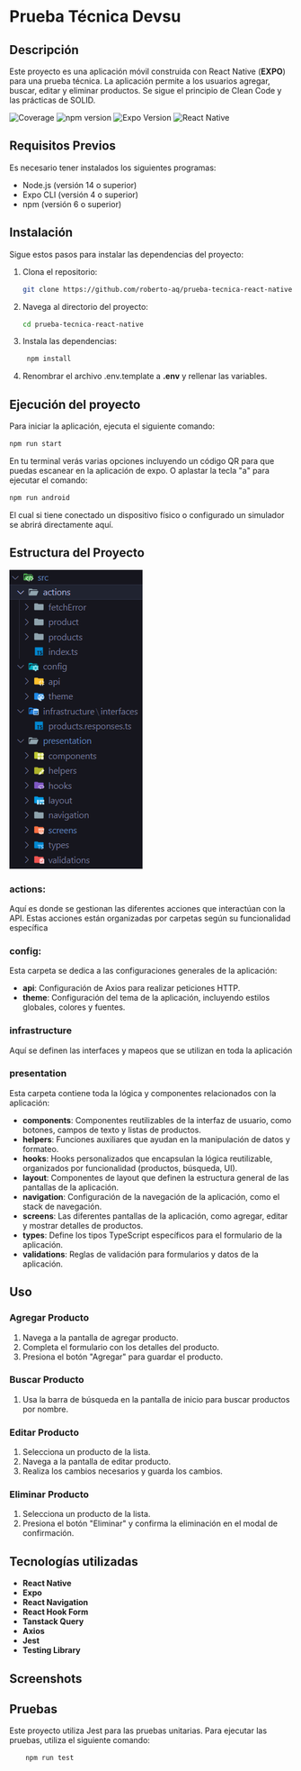 # Prueba Técnica Devsu

## Descripción

Este proyecto es una aplicación móvil construida con React Native (**EXPO**) para una prueba técnica. La aplicación permite a los usuarios agregar, buscar, editar y eliminar productos. Se sigue el principio de Clean Code y las prácticas de SOLID.

![Coverage](https://img.shields.io/badge/coverage-90%25-brightgreen)
![npm version](https://img.shields.io/badge/npm-10.6.0-blue)
![Expo Version](https://img.shields.io/badge/expo-51.0.7-white)
![React Native](https://img.shields.io/badge/react--native-0.74.1-blue)

## Requisitos Previos
Es necesario tener instalados los siguientes programas:
- Node.js (versión 14 o superior)
- Expo CLI (versión 4 o superior)
- npm (versión 6 o superior)

## Instalación

Sigue estos pasos para instalar las dependencias del proyecto:

1. Clona el repositorio:
   ```bash
   git clone https://github.com/roberto-aq/prueba-tecnica-react-native.git
   ```
2. Navega al directorio del proyecto: 
     ```bash
   cd prueba-tecnica-react-native
   ```
3. Instala las dependencias: 
    ```bash 
     npm install
    ```
4. Renombrar el archivo .env.template a **.env** y rellenar las variables.

## Ejecución del proyecto
Para iniciar la aplicación, ejecuta el siguiente comando:
```bash
npm run start
```
En tu terminal verás varias opciones incluyendo un código QR para que puedas escanear en la aplicación de expo. O aplastar la tecla "a" para ejecutar el comando:
```bash
npm run android
```
El cual si tiene conectado un dispositivo físico o configurado un simulador se abrirá directamente aquí.

## Estructura del Proyecto
 ![Estructura del Proyecto](/assets/assets-doc/estructura-carpetas-proyecto.png)

### actions: 
Aquí es donde se gestionan las diferentes acciones que interactúan con la API. Estas acciones están organizadas por carpetas según su funcionalidad específica

### config: 
Esta carpeta se dedica a las configuraciones generales de la aplicación: 
- **api**: Configuración de Axios para realizar peticiones HTTP.
- **theme**: Configuración del tema de la aplicación, incluyendo estilos globales, colores y fuentes.

### infrastructure
Aquí se definen las interfaces y mapeos que se utilizan en toda la aplicación

### presentation
Esta carpeta contiene toda la lógica y componentes relacionados con la aplicación: 
- **components**: Componentes reutilizables de la interfaz de usuario, como botones, campos de texto y listas de productos.
- **helpers**: Funciones auxiliares que ayudan en la manipulación de datos y formateo.
- **hooks**: Hooks personalizados que encapsulan la lógica reutilizable, organizados por funcionalidad (productos, búsqueda, UI).
- **layout**: Componentes de layout que definen la estructura general de las pantallas de la aplicación.
- **navigation**: Configuración de la navegación de la aplicación, como el stack de navegación.
- **screens**: Las diferentes pantallas de la aplicación, como agregar, editar y mostrar detalles de productos.
- **types**: Define los tipos TypeScript específicos para el formulario de la aplicación.
- **validations**: Reglas de validación para formularios y datos de la aplicación.

## Uso
### Agregar Producto
1. Navega a la pantalla de agregar producto.
2. Completa el formulario con los detalles del producto.
3. Presiona el botón "Agregar" para guardar el producto.

### Buscar Producto
1. Usa la barra de búsqueda en la pantalla de inicio para buscar productos por nombre.

### Editar Producto
1. Selecciona un producto de la lista.
2. Navega a la pantalla de editar producto.
3. Realiza los cambios necesarios y guarda los cambios.

### Eliminar Producto
1. Selecciona un producto de la lista.
2. Presiona el botón "Eliminar" y confirma la eliminación en el modal de confirmación.

## Tecnologías utilizadas
- **React Native** 
- **Expo**
- **React Navigation**
- **React Hook Form**
- **Tanstack Query**
- **Axios**
- **Jest**
- **Testing Library**


## Screenshots 


## Pruebas
Este proyecto utiliza Jest para las pruebas unitarias. Para ejecutar las pruebas, utiliza el siguiente comando:
```bash
    npm run test
```